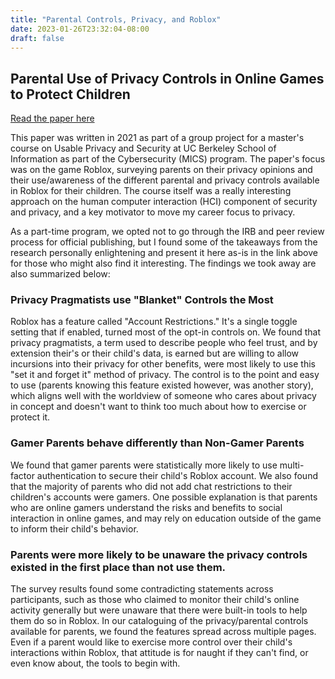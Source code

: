 ```yaml
---
title: "Parental Controls, Privacy, and Roblox"
date: 2023-01-26T23:32:04-08:00
draft: false
---
```

## Parental Use of Privacy Controls in Online Games to Protect Children

[Read the paper here](https://ryantenor.io/pdf/privacy-roblox-2.pdf)

This paper was written in 2021 as part of a group project for a master's course on Usable Privacy and Security at UC Berkeley School of Information as part of the Cybersecurity (MICS) program. The paper's focus was on the game Roblox, surveying parents on their privacy opinions and their use/awareness of the different parental and privacy controls available in Roblox for their children. The course itself was a really interesting approach on the human computer interaction (HCI) component of security and privacy, and a key motivator to move my career focus to privacy.

As a part-time program, we opted not to go through the IRB and peer review process for official publishing, but I found some of the takeaways from the research personally enlightening and present it here as-is in the link above for those who might also find it interesting. The findings we took away are also summarized below:

### Privacy Pragmatists use "Blanket" Controls the Most
Roblox has a feature called "Account Restrictions." It's a single toggle setting that if enabled, turned most of the opt-in controls on. We found that privacy pragmatists, a term used to describe people who feel trust, and by extension their's or their child's data, is earned but are willing to allow incursions into their privacy for other benefits, were most likely to use this "set it and forget it" method of privacy. The control is to the point and easy to use (parents knowing this feature existed however, was another story), which aligns well with the worldview of someone who cares about privacy in concept and doesn't want to think too much about how to exercise or protect it.

### Gamer Parents behave differently than Non-Gamer Parents
We found that gamer parents were statistically more likely to use multi-factor authentication to secure their child's Roblox account. We also found that the majority of parents who did not add chat restrictions to their children's accounts were gamers. One possible explanation
is that parents who are online gamers understand the risks and benefits to social interaction in online games, and may rely on education outside of the game to inform their child's behavior.

### Parents were more likely to be unaware the privacy controls existed in the first place than not use them.
The survey results found some contradicting statements across participants, such as those who claimed to monitor their child's online activity generally but were unaware that there were built-in tools to help them do so in Roblox. In our cataloguing of the privacy/parental controls available for parents, we found the features spread across multiple pages. Even if a parent would like to exercise more control over their child's interactions within Roblox, that attitude is for naught if they can't find, or even know about, the tools to begin with.